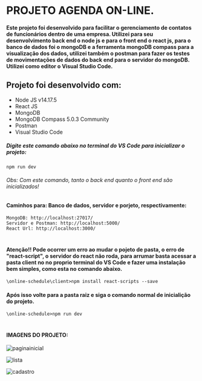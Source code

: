 # PROJETO AGENDA ON-LINE.

#### Este projeto foi desenvolvido para facilitar o gerenciamento de contatos de funcionários dentro de uma empresa. Utilizei para seu desenvolvimento back end o node js e para o front end o react js, para o banco de dados foi o mongoDB e a ferramenta mongoDB compass para a visualização dos dados, utilizei também o postman para fazer os testes de movimentações de dados do back end para o servidor do mongoDB. Utilizei como editor o Visual Studio Code. 



## Projeto foi desenvolvido com:

- Node JS v14.17.5
- React JS 
- MongoDB 
- MongoDB Compass 5.0.3 Community
- Postman
- Visual Studio Code

##### Digite este comando abaixo no terminal do VS Code para inicializar o projeto:
```shell script
npm run dev
```
###### Obs: Com este comando, tanto o back end quanto o front end são inicializados!

#### Caminhos para: Banco de dados, servidor e porjeto, respectivamente:
```shell script
MongoDB: http://localhost:27017/
Servidor e Postman: http://localhost:5000/
React Url: http://localhost:3000/
```
#
#### Atenção!! Pode ocorrer um erro ao mudar o pojeto de pasta, o erro de "react-script", o servidor do react não roda, para arrumar basta acessar a pasta client no no proprio terminal do VS Code e fazer uma instalação bem simples, como esta no comando abaixo.
```shell script
\online-schedule\client>npm install react-scripts --save
```
#### Após isso volte para a pasta raiz e siga o comando normal de inicialição do projeto.
```shell script
\online-schedule>npm run dev
```

#
#### IMAGENS DO PROJETO:
![paginainicial](https://user-images.githubusercontent.com/86630036/139600305-641bc2ea-52bb-462f-8f26-ec721839a173.png)

![lista](https://user-images.githubusercontent.com/86630036/139600307-7457c731-b156-41a0-8ba5-a371034ddc5a.png)

![cadastro](https://user-images.githubusercontent.com/86630036/139600308-06da599b-42cc-4d57-8511-77701d5d836c.png)



